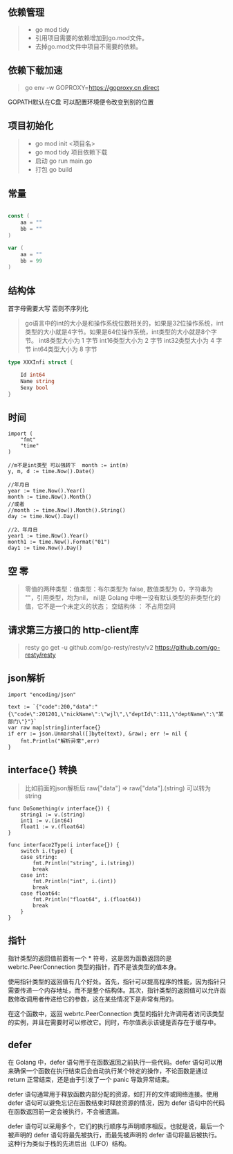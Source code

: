 
## 依赖管理

> - go mod tidy
> - 引用项目需要的依赖增加到go.mod文件。
> - 去掉go.mod文件中项目不需要的依赖。

## 依赖下载加速
> go env -w GOPROXY=https://goproxy.cn,direct

GOPATH默认在C盘 可以配置环境便令改变到别的位置

## 项目初始化

> - go mod init <项目名>
> - go mod tidy 项目依赖下载
> - 启动  go run main.go
> - 打包  go build


## 常量

```go

const (
    aa = ""
    bb = ""
)

var (
    aa = ""
    bb = 99
)

```

## 结构体
首字母需要大写 否则不序列化
> go语言中的int的大小是和操作系统位数相关的，如果是32位操作系统，int类型的大小就是4字节。如果是64位操作系统，int类型的大小就是8个字节。
> int8类型大小为 1 字节
> int16类型大小为 2 字节
> int32类型大小为 4 字节
> int64类型大小为 8 字节
```go
type XXXInfi struct {

    Id int64
    Name string
    Sexy bool
}
```

## 时间

```golang
import (
	"fmt"
	"time"
)

//m不是int类型 可以强转下  month := int(m)
y, m, d := time.Now().Date()

//年月日
year := time.Now().Year()
month := time.Now().Month()
//或者
//month := time.Now().Month().String()
day := time.Now().Day()

//2、年月日
year1 := time.Now().Year()
month1 := time.Now().Format("01")
day1 := time.Now().Day()
```

## 空 零 
> 零值的两种类型：值类型：布尔类型为 false, 数值类型为 0，字符串为 ""，引用类型，均为nil，
> nil是 Golang 中唯一没有默认类型的非类型化的值，它不是一个未定义的状态；
> 空结构体 ： 不占用空间

## 请求第三方接口的 http-client库
> resty
> go get -u github.com/go-resty/resty/v2
> https://github.com/go-resty/resty
> 

##  json解析

```golang
import "encoding/json"

text := `{"code":200,"data":"{\"code\":201201,\"nickName\":\"wjl\",\"deptId\":111,\"deptName\":\"某部门\"}"}`
var raw map[string]interface{}
if err := json.Unmarshal([]byte(text), &raw); err != nil {
    fmt.Println("解析异常",err)
}
```
## interface{} 转换
>比如前面的json解析后 raw["data"] =>  raw["data"].(string) 可以转为 string
```golang 
func DoSomething(v interface{}) {
	string1 := v.(string)
	int1 := v.(int64)
	float1 := v.(float64)
}

func interface2Type(i interface{}) {
	switch i.(type) {
	case string:
		fmt.Println("string", i.(string))
		break
	case int:
		fmt.Println("int", i.(int))
		break
	case float64:
		fmt.Println("float64", i.(float64))
		break
	}
}
```

## 指针
指针类型的返回值前面有一个 * 符号，这是因为函数返回的是 webrtc.PeerConnection 类型的指针，而不是该类型的值本身。

使用指针类型的返回值有几个好处。首先，指针可以提高程序的性能，因为指针只需要传递一个内存地址，而不是整个结构体。其次，指针类型的返回值可以允许函数修改调用者传递给它的参数，这在某些情况下是非常有用的。

在这个函数中，返回 webrtc.PeerConnection 类型的指针允许调用者访问该类型的实例，并且在需要时可以修改它。同时，布尔值表示该键是否存在于缓存中。

## defer
在 Golang 中，defer 语句用于在函数返回之前执行一些代码。defer 语句可以用来确保一个函数在执行结束后会自动执行某个特定的操作，不论函数是通过 return 正常结束，还是由于引发了一个 panic 导致异常结束。

defer 语句通常用于释放函数内部分配的资源，如打开的文件或网络连接。使用 defer 语句可以避免忘记在函数结束时释放资源的情况，因为 defer 语句中的代码在函数返回前一定会被执行，不会被遗漏。

defer 语句可以采用多个，它们的执行顺序与声明顺序相反。也就是说，最后一个被声明的 defer 语句将最先被执行，而最先被声明的 defer 语句将最后被执行。这种行为类似于栈的先进后出（LIFO）结构。
